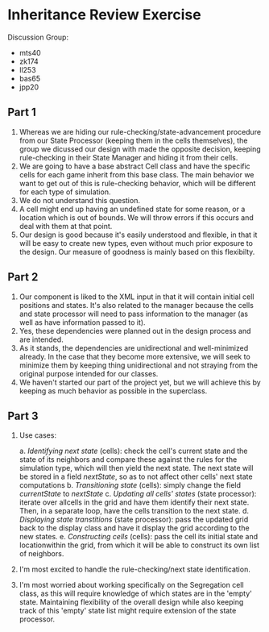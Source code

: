 Inheritance Review Exercise 
==========

Discussion Group: 

* mts40 
* zk174
* ll253
* bas65
* jpp20

## Part 1
1. Whereas we are hiding our rule-checking/state-advancement procedure from our State Processor (keeping them in the cells themselves), the group we dicussed our design with made the opposite decision, keeping rule-checking in their State Manager and hiding it from their cells. 
2. We are going to have a base abstract Cell class and have the specific cells for each game inherit from this base class. The main behavior we want to get out of this is rule-checking behavior, which will be different for each type of simulation. 
3. We do not understand this question. 
4. A cell might end up having an undefined state for some reason, or a location which is out of bounds. We will throw errors if this occurs and deal with them at that point. 
5. Our design is good because it's easily understood and flexible, in that it will be easy to create new types, even without much prior exposure to the design. Our measure of goodness is mainly based on this flexibilty.

## Part 2 
1. Our component is liked to the XML input in that it will contain initial cell positions and states. It's also related to the manager because the cells and state processor will need to pass information to the manager (as well as have information passed to it). 
2. Yes, these dependencies were planned out in the design process and are intended.
3. As it stands, the dependencies are unidirectional and well-minimized already. In the case that they become more extensive, we will seek to minimize them by keeping thing unidirectional and not straying from the original purpose intended for our classes. 
4. We haven't started our part of the project yet, but we will achieve this by keeping as much behavior as possible in the superclass. 

## Part 3
1. Use cases:

    a. *Identifying next state* (cells): check the cell's current state and the state of its neighbors and compare these against the rules for the simulation type, which will then yield the next state. The next state will be stored in a field *nextState*, so as to not affect other cells' next state computations 
    b. *Transitioning state* (cells): simply change the field *currentState* to *nextState*
    c. *Updating all cells' states* (state processor): iterate over allcells in the grid and have them identify their next state. Then, in a separate loop, have the cells transition to the next state.
    d. *Displaying state transtitions* (state processor): pass the updated grid back to the display class and have it display the grid according to the new states. 
    e. *Constructing cells* (cells): pass the cell its initial state and locationwithin the grid, from which it will be able to construct its own list of neighbors. 
2. I'm most excited to handle the rule-checking/next state identification. 
3. I'm most worried about working specifically on the Segregation cell class, as this will require knowledge of which states are in the 'empty' state. Maintaining flexibility of the overall design while also keeping track of this 'empty' state list might require extension of the state processor. 